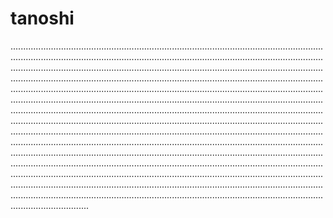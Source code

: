 # tanoshi

...................................................................................................................................................................................................................................................................................................................................................................................................................................................................................................................................................................................................................................................................................................................................................................................................................................................................................................................................................................................................................................................................................................................................................................................................................................................................................................................................................................................................................................................................................................................................................................................................................................................................................................................................................................................................................................................................................................................................................................